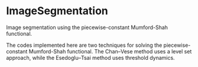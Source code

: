 ImageSegmentation
=================

Image segmentation using the piecewise-constant Mumford-Shah functional.

The codes implemented here are two techniques for solving the piecewise-constant Mumford-Shah functional. The Chan–Vese method uses a level set approach, while the Esedoglu–Tsai method uses threshold dynamics.

